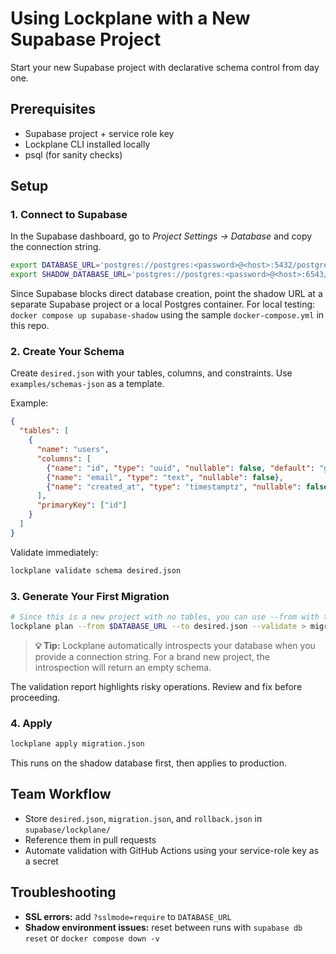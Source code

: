 # Using Lockplane with a New Supabase Project

Start your new Supabase project with declarative schema control from day one.

## Prerequisites

- Supabase project + service role key
- Lockplane CLI installed locally
- psql (for sanity checks)

## Setup

### 1. Connect to Supabase

In the Supabase dashboard, go to *Project Settings → Database* and copy the connection string.

```bash
export DATABASE_URL='postgres://postgres:<password>@<host>:5432/postgres'
export SHADOW_DATABASE_URL='postgres://postgres:<password>@<host>:6543/postgres'
```

Since Supabase blocks direct database creation, point the shadow URL at a separate Supabase project or a local Postgres container. For local testing: `docker compose up supabase-shadow` using the sample `docker-compose.yml` in this repo.

### 2. Create Your Schema

Create `desired.json` with your tables, columns, and constraints. Use `examples/schemas-json` as a template.

Example:
```json
{
  "tables": [
    {
      "name": "users",
      "columns": [
        {"name": "id", "type": "uuid", "nullable": false, "default": "gen_random_uuid()"},
        {"name": "email", "type": "text", "nullable": false},
        {"name": "created_at", "type": "timestamptz", "nullable": false, "default": "now()"}
      ],
      "primaryKey": ["id"]
    }
  ]
}
```

Validate immediately:
```bash
lockplane validate schema desired.json
```

### 3. Generate Your First Migration

```bash
# Since this is a new project with no tables, you can use --from with the database URL
lockplane plan --from $DATABASE_URL --to desired.json --validate > migration.json
```

> **💡 Tip:** Lockplane automatically introspects your database when you provide a connection string. For a brand new project, the introspection will return an empty schema.

The validation report highlights risky operations. Review and fix before proceeding.

### 4. Apply

```bash
lockplane apply migration.json
```

This runs on the shadow database first, then applies to production.

## Team Workflow

- Store `desired.json`, `migration.json`, and `rollback.json` in `supabase/lockplane/`
- Reference them in pull requests
- Automate validation with GitHub Actions using your service-role key as a secret

## Troubleshooting

- **SSL errors:** add `?sslmode=require` to `DATABASE_URL`
- **Shadow environment issues:** reset between runs with `supabase db reset` or `docker compose down -v`
